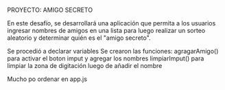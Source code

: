 PROYECTO: AMIGO SECRETO

En este desafío, se desarrollará una aplicación que permita a los usuarios ingresar nombres de amigos en una lista para luego realizar un sorteo aleatorio y determinar quién es el "amigo secreto".






Se procedió a declarar variables
Se crearon las funciones:
  agragarAmigo() para activar el boton imput y agregar los nombres
  limpiarImput() para limpiar la zona de digitación luego de añadir el nombre

Mucho po ordenar en app.js
